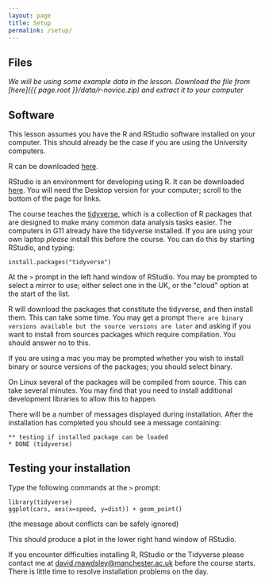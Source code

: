 ```yaml
---
layout: page
title: Setup
permalink: /setup/
---
```

## Files
*We will be using some example data in the lesson.  Download the file from [here]({{ page.root }}/data/r-novice.zip) and extract it to your computer*

## Software
This lesson assumes you have the R and RStudio software installed on your computer. This should already be the case if you are using the University computers.

R can be downloaded [here](https://www.stats.bris.ac.uk/R/).

RStudio is an environment for developing using R.
It can be downloaded [here](https://www.rstudio.com/products/rstudio/download/).
You will need the Desktop version for your computer; scroll to the bottom of the page for links.

The course teaches the [tidyverse](https://www.tidyverse.org), which is a collection of R packages that are designed to make many common data analysis tasks easier.    The computers in G11 already have the tidyverse installed.  If you are using your own laptop *please* install this before the course.  You can do this by starting RStudio, and typing:

```{r}
install.packages("tidyverse")
```

At the `>` prompt in the left hand window of RStudio.   You may be prompted to select a mirror to use; either select one in the UK, or the "cloud" option at the start of the list.

R will download the packages that constitute the tidyverse, and then install them.  This can take some time.  You may get a prompt `There are binary versions available but the source versions are later` and asking if you want to install from sources packages which require compilation.  You should answer no to this.


If you are using a mac you may be prompted whether you wish to install binary or source versions of the packages; you should select binary.

On Linux several of the packages will be compiled from source.  This can take several minutes.  You may find that you need to install additional development libraries to allow this to happen.  

There will be a number of messages displayed during installation. After the installation has completed you should see a message containing:

```
** testing if installed package can be loaded
* DONE (tidyverse)
```

## Testing your installation

Type the following commands at the `>` prompt:

```{r}
library(tidyverse)
ggplot(cars, aes(x=speed, y=dist)) + geom_point()
```

(the message about conflicts can be safely ignored)

This should produce a plot in the lower right hand window of RStudio.

If you encounter difficulties installing R, RStudio or the Tidyverse please contact me at david.mawdsley@manchester.ac.uk before the course starts. There is little time to resolve installation problems on the day.

